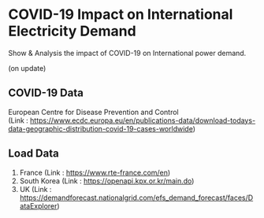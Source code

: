 # COVID-19 Impact on International Electricity Demand

Show &amp; Analysis the impact of COVID-19 on International power demand.

(on update)

## COVID-19 Data

European Centre for Disease Prevention and Control
<br>
(Link : https://www.ecdc.europa.eu/en/publications-data/download-todays-data-geographic-distribution-covid-19-cases-worldwide)

## Load Data

1. France (Link : https://www.rte-france.com/en)
2. South Korea (Link : https://openapi.kpx.or.kr/main.do)
3. UK (Link : https://demandforecast.nationalgrid.com/efs_demand_forecast/faces/DataExplorer)
